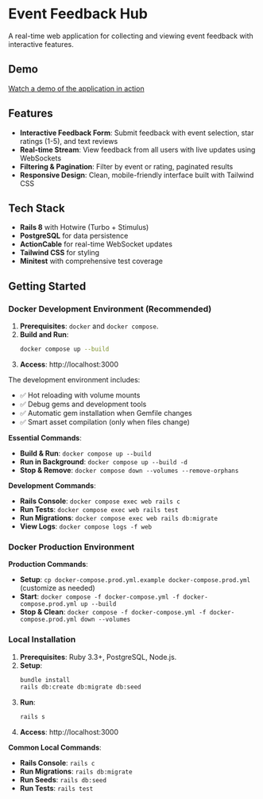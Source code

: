 # Event Feedback Hub

A real-time web application for collecting and viewing event feedback with interactive features.

## Demo

[Watch a demo of the application in action](https://drive.google.com/file/d/1CD_1_wL2tp2a5hjen9HcRXJ56OJ2Wg-d/view?usp=sharing)

## Features

- **Interactive Feedback Form**: Submit feedback with event selection, star ratings (1-5), and text reviews
- **Real-time Stream**: View feedback from all users with live updates using WebSockets
- **Filtering & Pagination**: Filter by event or rating, paginated results
- **Responsive Design**: Clean, mobile-friendly interface built with Tailwind CSS

## Tech Stack

- **Rails 8** with Hotwire (Turbo + Stimulus)
- **PostgreSQL** for data persistence
- **ActionCable** for real-time WebSocket updates
- **Tailwind CSS** for styling
- **Minitest** with comprehensive test coverage

## Getting Started

### Docker Development Environment (Recommended)

1.  **Prerequisites**: `docker` and `docker compose`.
2.  **Build and Run**: 
    ```bash
    docker compose up --build
    ```
3.  **Access**: http://localhost:3000

The development environment includes:
- ✅ Hot reloading with volume mounts
- ✅ Debug gems and development tools
- ✅ Automatic gem installation when Gemfile changes
- ✅ Smart asset compilation (only when files change)

**Essential Commands**:
- **Build & Run**: `docker compose up --build`
- **Run in Background**: `docker compose up --build -d`
- **Stop & Remove**: `docker compose down --volumes --remove-orphans`

**Development Commands**:
- **Rails Console**: `docker compose exec web rails c`
- **Run Tests**: `docker compose exec web rails test`
- **Run Migrations**: `docker compose exec web rails db:migrate`
- **View Logs**: `docker compose logs -f web`

### Docker Production Environment

**Production Commands**:
- **Setup**: `cp docker-compose.prod.yml.example docker-compose.prod.yml` (customize as needed)
- **Start**: `docker compose -f docker-compose.yml -f docker-compose.prod.yml up --build`
- **Stop & Clean**: `docker compose -f docker-compose.yml -f docker-compose.prod.yml down --volumes`

### Local Installation

1.  **Prerequisites**: Ruby 3.3+, PostgreSQL, Node.js.
2.  **Setup**:
    ```bash
    bundle install
    rails db:create db:migrate db:seed
    ```
3.  **Run**:
    ```bash
    rails s
    ```
4.  **Access**: http://localhost:3000

**Common Local Commands**:
- **Rails Console**: `rails c`
- **Run Migrations**: `rails db:migrate`
- **Run Seeds**: `rails db:seed`
- **Run Tests**: `rails test`
